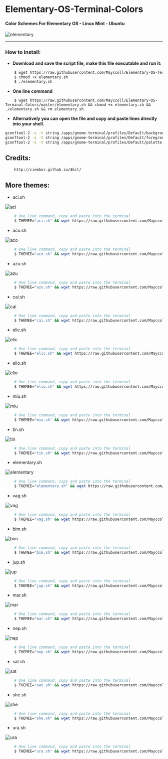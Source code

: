 Elementary-OS-Terminal-Colors
=============================

#### Color Schemes For Elementary OS - Linux Mint - Ubuntu


![elementary](https://raw.githubusercontent.com/Mayccoll/Elementary-OS-Terminal-Colors/master/images/elementary.png)

----

### How to install:

- **Download and save the script file, make this file executable and run it:**

```bash
    $ wget https://raw.githubusercontent.com/Mayccoll/Elementary-OS-Terminal-Colors/master/elementary.sh
    $ chmod +x elementary.sh
    $ ./elementary.sh
```

- **One line command**

```
    $ wget https://raw.githubusercontent.com/Mayccoll/Elementary-OS-Terminal-Colors/master/elementary.sh && chmod +x elementary.sh && ./elementary.sh && rm elementary.sh
```

-  **Alternatively you can open the file and copy and paste lines directly into your shell.**

```bash
gconftool-2 -s -t string /apps/gnome-terminal/profiles/Default/background_color '#101010101010'
gconftool-2 -s -t string /apps/gnome-terminal/profiles/Default/foreground_color '#f2f2f2f2f2f2'
gconftool-2 -s -t string /apps/gnome-terminal/profiles/Default/palette "#303030303030:#e1e132321a1a:#6a6ab0b01717:#ffffc0c00505:#00004f4f9e9e:#ecec00004848:#2a2aa7a7e7e7:#f2f2f2f2f2f2:#5d5d5d5d5d5d:#ffff36361e1e:#7b7bc9c91f1f:#ffffd0d00a0a:#00007171ffff:#ffff1d1d6262:#4b4bb8b8fdfd:#a0a02020f0f0"
```

## Credits:

```bash
    http://ciembor.github.io/4bit/
```

## More themes:

- aci.sh

![aci](https://raw.githubusercontent.com/Mayccoll/Elementary-OS-Terminal-Colors/master/images/aci.png)

```bash
    # One line command, copy and paste into the terminal
    $ THEMEE="aci.sh" && wget https://raw.githubusercontent.com/Mayccoll/Elementary-OS-Terminal-Colors/master/$THEMEE && chmod +x $THEMEE && ./$THEMEE && rm $THEMEE
```

- aco.sh

![aco](https://raw.githubusercontent.com/Mayccoll/Elementary-OS-Terminal-Colors/master/images/aco.png)

```bash
    # One line command, copy and paste into the terminal
    $ THEMEE="aco.sh" && wget https://raw.githubusercontent.com/Mayccoll/Elementary-OS-Terminal-Colors/master/$THEMEE && chmod +x $THEMEE && ./$THEMEE && rm $THEMEE
```

- azu.sh

![azu](https://raw.githubusercontent.com/Mayccoll/Elementary-OS-Terminal-Colors/master/images/azu.png)

```bash
    # One line command, copy and paste into the terminal
    $ THEMEE="azu.sh" && wget https://raw.githubusercontent.com/Mayccoll/Elementary-OS-Terminal-Colors/master/$THEMEE && chmod +x $THEMEE && ./$THEMEE && rm $THEMEE
```

- cai.sh

![cai](https://raw.githubusercontent.com/Mayccoll/Elementary-OS-Terminal-Colors/master/images/cai.png)

```bash
    # One line command, copy and paste into the terminal
    $ THEMEE="cai.sh" && wget https://raw.githubusercontent.com/Mayccoll/Elementary-OS-Terminal-Colors/master/$THEMEE && chmod +x $THEMEE && ./$THEMEE && rm $THEMEE
```

- elic.sh

![elic](https://raw.githubusercontent.com/Mayccoll/Elementary-OS-Terminal-Colors/master/images/elic.png)

```bash
    # One line command, copy and paste into the terminal
    $ THEMEE="elic.sh" && wget https://raw.githubusercontent.com/Mayccoll/Elementary-OS-Terminal-Colors/master/$THEMEE && chmod +x $THEMEE && ./$THEMEE && rm $THEMEE
```

- elio.sh

![elio](https://raw.githubusercontent.com/Mayccoll/Elementary-OS-Terminal-Colors/master/images/elio.png)

```bash
    # One line command, copy and paste into the terminal
    $ THEMEE="elio.sh" && wget https://raw.githubusercontent.com/Mayccoll/Elementary-OS-Terminal-Colors/master/$THEMEE && chmod +x $THEMEE && ./$THEMEE && rm $THEMEE
```

- miu.sh

![miu](https://raw.githubusercontent.com/Mayccoll/Elementary-OS-Terminal-Colors/master/images/miu.png)

```bash
    # One line command, copy and paste into the terminal
    $ THEMEE="miu.sh" && wget https://raw.githubusercontent.com/Mayccoll/Elementary-OS-Terminal-Colors/master/$THEMEE && chmod +x $THEMEE && ./$THEMEE && rm $THEMEE
```

- tin.sh

![tin](https://raw.githubusercontent.com/Mayccoll/Elementary-OS-Terminal-Colors/master/images/tin.png)

```bash
    # One line command, copy and paste into the terminal
    $ THEMEE="tin.sh" && wget https://raw.githubusercontent.com/Mayccoll/Elementary-OS-Terminal-Colors/master/$THEMEE && chmod +x $THEMEE && ./$THEMEE && rm $THEMEE
```


- elementary.sh

![elementary](https://raw.githubusercontent.com/Mayccoll/Elementary-OS-Terminal-Colors/master/images/elementary.png)

```bash
    # One line command, copy and paste into the terminal
    $ THEMEE="elementary.sh" && wget https://raw.githubusercontent.com/Mayccoll/Elementary-OS-Terminal-Colors/master/$THEMEE && chmod +x $THEMEE && ./$THEMEE && rm $THEMEE
```


- vag.sh

![vag](https://raw.githubusercontent.com/Mayccoll/Elementary-OS-Terminal-Colors/master/images/vag.png)

```bash
    # One line command, copy and paste into the terminal
    $ THEMEE="vag.sh" && wget https://raw.githubusercontent.com/Mayccoll/Elementary-OS-Terminal-Colors/master/$THEMEE && chmod +x $THEMEE && ./$THEMEE && rm $THEMEE
```


- bim.sh

![bim](https://raw.githubusercontent.com/Mayccoll/Elementary-OS-Terminal-Colors/master/images/bim.png)

```bash
    # One line command, copy and paste into the terminal
    $ THEMEE="bim.sh" && wget https://raw.githubusercontent.com/Mayccoll/Elementary-OS-Terminal-Colors/master/$THEMEE && chmod +x $THEMEE && ./$THEMEE && rm $THEMEE
```


- jup.sh

![jup](https://raw.githubusercontent.com/Mayccoll/Elementary-OS-Terminal-Colors/master/images/jup.png)

```bash
    # One line command, copy and paste into the terminal
    $ THEMEE="jup.sh" && wget https://raw.githubusercontent.com/Mayccoll/Elementary-OS-Terminal-Colors/master/$THEMEE && chmod +x $THEMEE && ./$THEMEE && rm $THEMEE
```


- mar.sh

![mar](https://raw.githubusercontent.com/Mayccoll/Elementary-OS-Terminal-Colors/master/images/mar.png)

```bash
    # One line command, copy and paste into the terminal
    $ THEMEE="mar.sh" && wget https://raw.githubusercontent.com/Mayccoll/Elementary-OS-Terminal-Colors/master/$THEMEE && chmod +x $THEMEE && ./$THEMEE && rm $THEMEE
```


- nep.sh

![nep](https://raw.githubusercontent.com/Mayccoll/Elementary-OS-Terminal-Colors/master/images/nep.png)

```bash
    # One line command, copy and paste into the terminal
    $ THEMEE="nep.sh" && wget https://raw.githubusercontent.com/Mayccoll/Elementary-OS-Terminal-Colors/master/$THEMEE && chmod +x $THEMEE && ./$THEMEE && rm $THEMEE
```


- sat.sh

![sat](https://raw.githubusercontent.com/Mayccoll/Elementary-OS-Terminal-Colors/master/images/vag.png)

```bash
    # One line command, copy and paste into the terminal
    $ THEMEE="sat.sh" && wget https://raw.githubusercontent.com/Mayccoll/Elementary-OS-Terminal-Colors/master/$THEMEE && chmod +x $THEMEE && ./$THEMEE && rm $THEMEE
```


- she.sh

![she](https://raw.githubusercontent.com/Mayccoll/Elementary-OS-Terminal-Colors/master/images/she.png)

```bash
    # One line command, copy and paste into the terminal
    $ THEMEE="she.sh" && wget https://raw.githubusercontent.com/Mayccoll/Elementary-OS-Terminal-Colors/master/$THEMEE && chmod +x $THEMEE && ./$THEMEE && rm $THEMEE
```


- ura.sh

![ura](https://raw.githubusercontent.com/Mayccoll/Elementary-OS-Terminal-Colors/master/images/ura.png)

```bash
    # One line command, copy and paste into the terminal
    $ THEMEE="ura.sh" && wget https://raw.githubusercontent.com/Mayccoll/Elementary-OS-Terminal-Colors/master/$THEMEE && chmod +x $THEMEE && ./$THEMEE && rm $THEMEE
```
